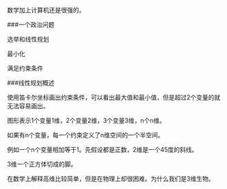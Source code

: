 数学加上计算机还是很强的。


###一个政治问题

选举和线性规划

最小化

满足约束条件


###线性规划概述


使用笛卡尔坐标画出约束条件，可以看出最大值和最小值，但是超过2个变量的就无法容易画出。

图形表示1个变量1维，2个变量2维，3个变量3维，n个n维。

如果有n个变量，每一个约束定义了n维空间的一个半空间。


例如一个n个变量相加等于1。先假设都是正数，2维是一个45度的斜线。

3维一个正方体切成的脚。

在数学上解释高维比较简单，但是在物理上却很困难。为什么我们是3维生物。








